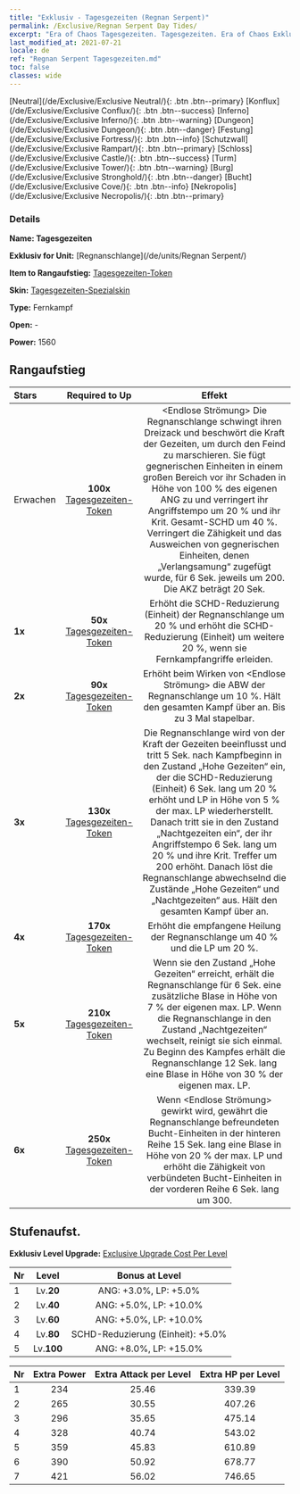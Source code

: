 ```yaml
---
title: "Exklusiv - Tagesgezeiten (Regnan Serpent)"
permalink: /Exclusive/Regnan Serpent Day Tides/
excerpt: "Era of Chaos Tagesgezeiten. Tagesgezeiten. Era of Chaos Exklusiv Tagesgezeiten. Regnanschlange Exklusiv."
last_modified_at: 2021-07-21
locale: de
ref: "Regnan Serpent Tagesgezeiten.md"
toc: false
classes: wide
---
```

 [Neutral](/de/Exclusive/Exclusive Neutral/){: .btn .btn--primary} [Konflux](/de/Exclusive/Exclusive Conflux/){: .btn .btn--success} [Inferno](/de/Exclusive/Exclusive Inferno/){: .btn .btn--warning} [Dungeon](/de/Exclusive/Exclusive Dungeon/){: .btn .btn--danger} [Festung](/de/Exclusive/Exclusive Fortress/){: .btn .btn--info} [Schutzwall](/de/Exclusive/Exclusive Rampart/){: .btn .btn--primary} [Schloss](/de/Exclusive/Exclusive Castle/){: .btn .btn--success} [Turm](/de/Exclusive/Exclusive Tower/){: .btn .btn--warning} [Burg](/de/Exclusive/Exclusive Stronghold/){: .btn .btn--danger} [Bucht](/de/Exclusive/Exclusive Cove/){: .btn .btn--info} [Nekropolis](/de/Exclusive/Exclusive Necropolis/){: .btn .btn--primary} 

### Details
 **Name: Tagesgezeiten** 

 **Exklusiv for Unit:** [Regnanschlange](/de/units/Regnan Serpent/) 

 **Item to Rangaufstieg:** [Tagesgezeiten-Token](/ItemsDE/con_1003/)

 **Skin:** [Tagesgezeiten-Spezialskin](/ItemsDE/con_671/)

 **Type:** Fernkampf

 **Open:** -

 **Power:** 1560

## Rangaufstieg

  |     Stars    |  Required to Up | Effekt |
  |:-------------|:---------------:|:---------------:|
  |  Erwachen  | **100x** [Tagesgezeiten-Token](/ItemsDE/con_1003/) | <Endlose Strömung> Die Regnanschlange schwingt ihren Dreizack und beschwört die Kraft der Gezeiten, um durch den Feind zu marschieren. Sie fügt gegnerischen Einheiten in einem großen Bereich vor ihr Schaden in Höhe von 100 % des eigenen ANG zu und verringert ihr Angriffstempo um 20 % und ihr Krit. Gesamt-SCHD um 40 %. Verringert die Zähigkeit und das Ausweichen von gegnerischen Einheiten, denen „Verlangsamung“ zugefügt wurde, für 6 Sek. jeweils um 200. Die AKZ beträgt 20 Sek. |
  | **1x** <i class="fas fa-star"/> | **50x** [Tagesgezeiten-Token](/ItemsDE/con_1003/) | Erhöht die SCHD-Reduzierung (Einheit) der Regnanschlange um 20 % und erhöht die SCHD-Reduzierung (Einheit) um weitere 20 %, wenn sie Fernkampfangriffe erleiden. |
  | **2x** <i class="fas fa-star"/> | **90x** [Tagesgezeiten-Token](/ItemsDE/con_1003/) | Erhöht beim Wirken von <Endlose Strömung> die ABW der Regnanschlange um 10 %. Hält den gesamten Kampf über an. Bis zu 3 Mal stapelbar. |
  | **3x** <i class="fas fa-star"/> | **130x** [Tagesgezeiten-Token](/ItemsDE/con_1003/) | Die Regnanschlange wird von der Kraft der Gezeiten beeinflusst und tritt 5 Sek. nach Kampfbeginn in den Zustand „Hohe Gezeiten“ ein, der die SCHD-Reduzierung (Einheit) 6 Sek. lang um 20 % erhöht und LP in Höhe von 5 % der max. LP wiederherstellt. Danach tritt sie in den Zustand „Nachtgezeiten ein“, der ihr Angriffstempo 6 Sek. lang um 20 % und ihre Krit. Treffer um 200 erhöht. Danach löst die Regnanschlange abwechselnd die Zustände „Hohe Gezeiten“ und „Nachtgezeiten“ aus. Hält den gesamten Kampf über an. |
  | **4x** <i class="fas fa-star"/> | **170x** [Tagesgezeiten-Token](/ItemsDE/con_1003/) | Erhöht die empfangene Heilung der Regnanschlange um 40 % und die LP um 20 %. |
  | **5x** <i class="fas fa-star"/> | **210x** [Tagesgezeiten-Token](/ItemsDE/con_1003/) | Wenn sie den Zustand „Hohe Gezeiten“ erreicht, erhält die Regnanschlange für 6 Sek. eine zusätzliche Blase in Höhe von 7 % der eigenen max. LP. Wenn die Regnanschlange in den Zustand „Nachtgezeiten“ wechselt, reinigt sie sich einmal. Zu Beginn des Kampfes erhält die Regnanschlange 12 Sek. lang eine Blase in Höhe von 30 % der eigenen max. LP. |
  | **6x** <i class="fas fa-star"/> | **250x** [Tagesgezeiten-Token](/ItemsDE/con_1003/) | <Geschenk des Ozeans> Wenn <Endlose Strömung> gewirkt wird, gewährt die Regnanschlange befreundeten Bucht-Einheiten in der hinteren Reihe 15 Sek. lang eine Blase in Höhe von 20 % der max. LP und erhöht die Zähigkeit von verbündeten Bucht-Einheiten in der vorderen Reihe 6 Sek. lang um 300. |


## Stufenaufst.
 **Exklusiv Level Upgrade:** [Exclusive Upgrade Cost Per Level](/Exclusive/ExclusiveUpgradeCostPerLevel/)

  |  Nr  |   Level  | Bonus at Level |
  |:-----|:--------:|:--------------:|
  | 1 | Lv.**20** | ANG: +3.0%, LP: +5.0% |
  | 2 | Lv.**40** | ANG: +5.0%, LP: +10.0% |
  | 3 | Lv.**60** | ANG: +5.0%, LP: +10.0% |
  | 4 | Lv.**80** | SCHD-Reduzierung (Einheit): +5.0% |
  | 5 | Lv.**100** | ANG: +8.0%, LP: +15.0% |


  |  Nr  |  Extra Power | Extra Attack per Level | Extra HP per Level |
  |:-----|:--------:|:--------:|:--------:|
  | 1 | 234 | 25.46 | 339.39 |
  | 2 | 265 | 30.55 | 407.26 |
  | 3 | 296 | 35.65 | 475.14 |
  | 4 | 328 | 40.74 | 543.02 |
  | 5 | 359 | 45.83 | 610.89 |
  | 6 | 390 | 50.92 | 678.77 |
  | 7 | 421 | 56.02 | 746.65 |


